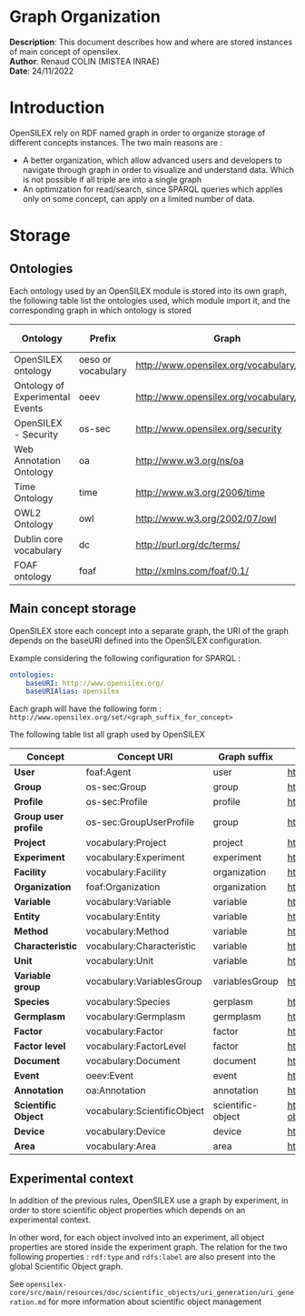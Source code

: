 # Graph Organization

**Description**: This document describes how and where are stored instances of main concept of opensilex. <br>
**Author**: Renaud COLIN (MISTEA INRAE) <br>
**Date**: 24/11/2022 <br>


# Introduction

OpenSILEX rely on RDF named graph in order to organize storage of different concepts instances.
The two main reasons are : 
- A better organization, which allow advanced users and developers to navigate through graph in order to visualize
and understand data. Which is not possible if all triple are into a single graph
- An optimization for read/search, since SPARQL queries which applies only on some concept, 
can apply on a limited number of data.


# Storage

## Ontologies

Each ontology used by an OpenSILEX module is stored into its own graph, the following table list the ontologies
used, which module import it, and the corresponding graph in which ontology is stored

| Ontology                        | Prefix             | Graph                                    | OpenSILEX module   |
|---------------------------------|--------------------|------------------------------------------|--------------------|
| OpenSILEX ontology              | oeso or vocabulary | http://www.opensilex.org/vocabulary/oeso | opensilex-core     |
| Ontology of Experimental Events | oeev               | http://www.opensilex.org/vocabulary/oeev | opensilex-core     |
| OpenSILEX - Security            | os-sec             | http://www.opensilex.org/security        | opensilex-security |
| Web Annotation Ontology         | oa                 | http://www.w3.org/ns/oa                  | opensilex-core     |
| Time Ontology                   | time               | http://www.w3.org/2006/time              | opensilex-core     |
| OWL2 Ontology                   | owl                | http://www.w3.org/2002/07/owl            | opensilex-core     |
| Dublin core vocabulary          | dc                 | http://purl.org/dc/terms/                | opensilex-core     |
| FOAF ontology                   | foaf               | http://xmlns.com/foaf/0.1/               | opensilex-security |


## Main concept storage

OpenSILEX store each concept into a separate graph, the URI of the graph depends on the baseURI defined
into the OpenSILEX configuration.

Example considering the following configuration for SPARQL : 

```yaml
ontologies:
    baseURI: http://www.opensilex.org/
    baseURIAlias: opensilex
```

Each graph will have the following form : `http://www.opensilex.org/set/<graph_suffix_for_concept>`

The following table list all graph used by OpenSILEX

| Concept                | Concept URI                 | Graph suffix      | Graph URI                                      |
|------------------------|-----------------------------|-------------------|------------------------------------------------|
| **User**               | foaf:Agent                  | user              | http://www.opensilex.org/set/user              |
| **Group**              | os-sec:Group                | group             | http://www.opensilex.org/set/group             |
| **Profile**            | os-sec:Profile              | profile           | http://www.opensilex.org/set/profile           |
| **Group user profile** | os-sec:GroupUserProfile     | group             | http://www.opensilex.org/set/group             |
| **Project**            | vocabulary:Project          | project           | http://www.opensilex.org/set/project           |
| **Experiment**         | vocabulary:Experiment       | experiment        | http://www.opensilex.org/set/experiment        |                                  |
| **Facility**           | vocabulary:Facility         | organization      | http://www.opensilex.org/set/organization      |                                  |
| **Organization**       | foaf:Organization           | organization      | http://www.opensilex.org/set/organization      |                                  |
| **Variable**           | vocabulary:Variable         | variable          | http://www.opensilex.org/set/variable          |                                  |
| **Entity**             | vocabulary:Entity           | variable          | http://www.opensilex.org/set/variable          |                                  |
| **Method**             | vocabulary:Method           | variable          | http://www.opensilex.org/set/variable          |                                  |
| **Characteristic**     | vocabulary:Characteristic   | variable          | http://www.opensilex.org/set/variable          |                                  |
| **Unit**               | vocabulary:Unit             | variable          | http://www.opensilex.org/set/variable          |                                  |
| **Variable group**     | vocabulary:VariablesGroup   | variablesGroup    | http://www.opensilex.org/set/variablesGroup    |                                  |
| **Species**            | vocabulary:Species          | gerplasm          | http://www.opensilex.org/set/gerplasm          |                                  |
| **Germplasm**          | vocabulary:Germplasm        | germplasm         | http://www.opensilex.org/set/gerplasm          |                                  |
| **Factor**             | vocabulary:Factor           | factor            | http://www.opensilex.org/set/factor            |                                   |
| **Factor level**       | vocabulary:FactorLevel      | factor            | http://www.opensilex.org/set/factor            |                                  |
| **Document**           | vocabulary:Document         | document          | http://www.opensilex.org/set/document          |                                  |
| **Event**              | oeev:Event                  | event             | http://www.opensilex.org/set/event             |                                  |
| **Annotation**         | oa:Annotation               | annotation        | http://www.opensilex.org/set/annotation        |                                  |
| **Scientific Object**  | vocabulary:ScientificObject | scientific-object | http://www.opensilex.org/set/scientific-object |                                  |
| **Device**             | vocabulary:Device           | device            | http://www.opensilex.org/set/device            |                                  |
| **Area**               | vocabulary:Area             | area              | http://www.opensilex.org/set/area              |                                  |

## Experimental context

In addition of the previous rules, OpenSILEX use a graph by experiment, in order to store scientific object properties
which depends on an experimental context.

In other word, for each object involved into an experiment, all object properties are stored inside the experiment graph.
The relation for the two following properties : `rdf:type` and `rdfs:label` are also present into the global Scientific Object graph. 

See `opensilex-core/src/main/resources/doc/scientific_objects/uri_generation/uri_generation.md` for more information about 
scientific object management
